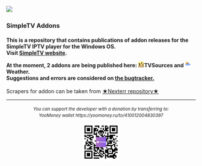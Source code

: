 ![](https://komarev.com/ghpvc/?username=BMSimple&label=PROFILE+VIEWS)
<h3> SimpleTV Addons </h3>
<h4>
<p>This is a repository that contains publications of addon releases for the SimpleTV IPTV player for the Windows OS.
</br>Visit <a href="http://sergeyvs012.rf.gd/" >SimpleTV website</a>.
</p>
<p>At the moment, 2 addons are being published here: <img src="https://github.com/BMSimple/SimpleTV/blob/main/img/tvs_logo.png" height="16"/><b>TVSources</b> and <img src="https://github.com/BMSimple/SimpleTV/blob/main/img/weather_logo.png" height="16"/><b>Weather</b>.</br>
Suggestions and errors are considered on <a href="http://sergeyvs012.rf.gd/bugtracker/view_all_bug_page.php"> the bugtracker.</a>
</p>
</h4>
<p>
Scrapers for addon can be taken from <a href="https://github.com/Nexterr-origin/simpleTV-Scripts">★Nexterr repository★</a>
</p>
<hr>
<div align="center"> 
<i><small>You can support the developer with a donation by transferring to:</br>
YooMoney wallet https://yoomoney.ru/to/410012004830397</br>
</small></i>
<p>
<img src="https://github.com/BMSimple/SimpleTV/blob/main/img/QR_YOUMONEY.png" height="100"/>
</p>
</div>


